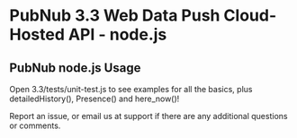 # PubNub 3.3 Web Data Push Cloud-Hosted API - node.js
## PubNub node.js Usage

Open 3.3/tests/unit-test.js to see examples for all the basics, plus detailedHistory(), Presence() and here_now()!

Report an issue, or email us at support if there are any additional questions or comments.

